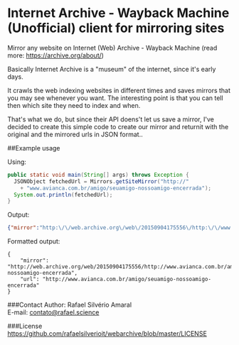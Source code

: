 # Internet Archive - Wayback Machine (Unofficial) client for mirroring sites
Mirror any website on Internet (Web) Archive - Wayback Machine
(read more: https://archive.org/about/)

Basically Internet Archive is a "museum" of the internet, since it's early days.

It crawls the web indexing websites in different times and saves mirrors that you may see whenever you want. The interesting point is that you can tell then which site they need to index and when.

That's what we do, but since their API doens't let us save a mirror, I've decided to create this simple code to create our mirror and returnit with the original and the mirrored urls in JSON format..

##Example usage

Using:
```java
public static void main(String[] args) throws Exception {
  JSONObject fetchedUrl = Mirrors.getSiteMirror("http://"
    + "www.avianca.com.br/amigo/seuamigo-nossoamigo-encerrada");
  System.out.println(fetchedUrl);
}
```

Output: 
```json
{"mirror":"http:\/\/web.archive.org\/web\/20150904175556\/http:\/\/www.avianca.com.br\/amigo\/seuamigo-nossoamigo-encerrada","url":"http:\/\/www.avianca.com.br\/amigo\/seuamigo-nossoamigo-encerrada"}
```

Formatted output: <br />
```
{
    "mirror": "http://web.archive.org/web/20150904175556/http://www.avianca.com.br/amigo/seuamigo-nossoamigo-encerrada",
    "url": "http://www.avianca.com.br/amigo/seuamigo-nossoamigo-encerrada"
}
```
###Contact
Author: Rafael Silvério Amaral<br />
E-mail: contato@rafael.science

###License
https://github.com/rafaelsilverioit/webarchive/blob/master/LICENSE
